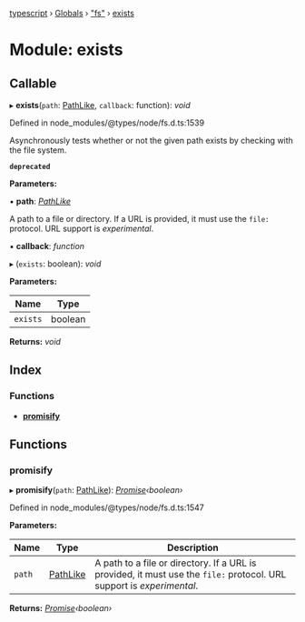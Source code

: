 [typescript](../README.md) › [Globals](../globals.md) › ["fs"](_fs_.md) › [exists](_fs_.exists.md)

# Module: exists

## Callable

▸ **exists**(`path`: [PathLike](_fs_.md#pathlike), `callback`: function): *void*

Defined in node_modules/@types/node/fs.d.ts:1539

Asynchronously tests whether or not the given path exists by checking with the file system.

**`deprecated`** 

**Parameters:**

▪ **path**: *[PathLike](_fs_.md#pathlike)*

A path to a file or directory. If a URL is provided, it must use the `file:` protocol.
URL support is _experimental_.

▪ **callback**: *function*

▸ (`exists`: boolean): *void*

**Parameters:**

Name | Type |
------ | ------ |
`exists` | boolean |

**Returns:** *void*

## Index

### Functions

* [__promisify__](_fs_.exists.md#__promisify__)

## Functions

###  __promisify__

▸ **__promisify__**(`path`: [PathLike](_fs_.md#pathlike)): *[Promise](../interfaces/promise.md)‹boolean›*

Defined in node_modules/@types/node/fs.d.ts:1547

**Parameters:**

Name | Type | Description |
------ | ------ | ------ |
`path` | [PathLike](_fs_.md#pathlike) | A path to a file or directory. If a URL is provided, it must use the `file:` protocol. URL support is _experimental_.  |

**Returns:** *[Promise](../interfaces/promise.md)‹boolean›*
